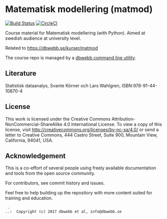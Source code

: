 # Matematisk modellering (matmod)

<!--[![Join the chat at https://gitter.im/dbwebb-se/matmod](https://badges.gitter.im/dbwebb-se/matmod.svg)](https://gitter.im/dbwebb-se/matmod?utm_source=badge&utm_medium=badge&utm_campaign=pr-badge&utm_content=badge) -->
[![Build Status](https://travis-ci.org/dbwebb-se/matmod.svg)](https://travis-ci.org/dbwebb-se/matmod)
[![CircleCI](https://circleci.com/gh/dbwebb-se/matmod.svg?style=svg)](https://circleci.com/gh/dbwebb-se/matmod)

Course material for Matematisk modellering (with Python). Aimed at swedish audience at university level.

Related to https://dbwebb.se/kurser/matmod

The course repo is managed by a [dbwebb command line utility](https://dbwebb.se/dbwebb-cli).

<!-- ## Lecture material

The lecture material is available on [Gitbook](https://henrikfredriksson.gitbook.io/matmod/) -->

## Literature

Statistisk dataanalys, Svante Körner och Lars Wahlgren,
ISBN:978-91-44-10870-4

## License

This work is licensed under the Creative Commons Attribution-NonCommercial-ShareAlike 4.0 International License. To view a copy of this license, visit http://creativecommons.org/licenses/by-nc-sa/4.0/ or send a letter to Creative Commons, 444 Castro Street, Suite 900, Mountain View, California, 94041, USA.

## Acknowledgement

This is a co-effort of several people using freely available documentation and tools from the open source community.

For contributors, see commit history and issues.

Feel free to help building up the repository with more content suited for training and education.

```
 .
..:  Copyright (c) 2017 dbwebb et al, info@dbwebb.se
```
